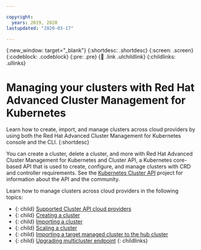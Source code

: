 ```yaml
---

copyright:
  years: 2019, 2020
lastupdated: "2020-03-17"

---
```

{:new_window: target="_blank"}
{:shortdesc: .shortdesc}
{:screen: .screen}
{:codeblock: .codeblock}
{:pre: .pre}
{:child: .link .ulchildlink}
{:childlinks: .ullinks}

# Managing your clusters with Red Hat Advanced Cluster Management for Kubernetes

Learn how to create, import, and manage clusters across cloud providers by using both the Red Hat Advanced Cluster Management for Kubernetes console and the CLI.
{:shortdesc}

You can create a cluster, delete a cluster, and more with Red Hat Advanced Cluster Management for Kubernetes and Cluster API, a Kubernetes core-based API that is used to create, configure, and manage clusters with CRD and controller requirements. See the [Kubernetes Cluster API](https://github.com/kubernetes-sigs/cluster-api) project for information about the API and the community.

Learn how to manage clusters across cloud providers in the following topics:

- {: child} [Supported Cluster API cloud providers](../manage_cluster/cloud_providers.md)
- {: child} [Creating a cluster](../manage_cluster/create_gui.md) 
- {: child} [Importing a cluster](../install/install_k8s_cloud.md) 
- {: child} [Scaling a cluster](../manage_cluster/scale_mcm.md)
- {: child} [Importing a target managed cluster to the hub cluster](../installing/install_k8s_cloud.md)
- {: child} [Upgrading multicluster endpoint](upgrade_mc_endpoint.md)
{: childlinks}
